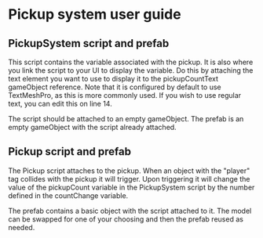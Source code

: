 # Pickup system user guide

## PickupSystem script and prefab

This script contains the variable associated with the pickup. It is also where you link the script to your UI to display the variable. Do this by attaching the text element you want to use to display it to the pickupCountText gameObject reference. Note that it is configured by default to use TextMeshPro, as this is more commonly used. If you wish to use regular text, you can edit this on line 14.

The script should be attached to an empty gameObject. The prefab is an empty gameObject with the script already attached.

## Pickup script and prefab

The Pickup script attaches to the pickup. When an object with the "player" tag collides with the pickup it will trigger. Upon triggering it will change the value of the pickupCount variable in the PickupSystem script by the number defined in the countChange variable.

The prefab contains a basic object with the script attached to it. The model can be swapped for one of your choosing and then the prefab reused as needed.
